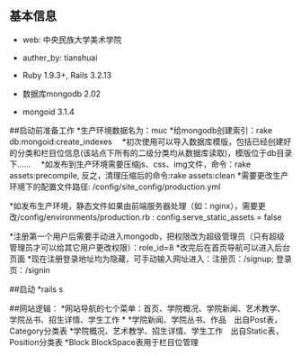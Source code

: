 ## 基本信息
  * web: 中央民族大学美术学院
  * auther_by: tianshuai

  * Ruby 1.9.3+, Rails 3.2.13
  * 数据库mongodb 2.02
  * mongoid 3.1.4


##启动前准备工作
  *生产环境数据名为：muc
  *给mongodb创建索引：rake db:mongoid:create_indexes
　*初次使用可以导入数据库模版，包括已经创建好的分类和栏目位信息(该站点下所有的二级分类均从数据库读取)，模版位于db目录下……
　*如发布到生产环境需要压缩js、css、img文件，命令：rake assets:precompile,  反之，清理压缩后的命令:rake assets:clean
  *需要更改生产环境下的配置文件路径: /config/site_config/production.yml

 *如发布生产环境，静态文件如果由前端服务器处理（如：nginx），需要更改/config/environments/production.rb :   config.serve_static_assets = false

 *注册第一个用户后需要手动进入mongodb，把权限改为超级管理员（只有超级管理员才可以给其它用户更改权限）：role_id=8
 *改完后在首页导航可以进入后台页面
 *现在注册登录地址均为隐藏，可手动输入网址进入：注册页：/signup;  登录页：/signin


##启动
 *rails s　

##网站逻辑：
 *网站导航的七个菜单：首页、学院概况、学院新闻、艺术教学、学院丛书、招生详情、学生工作
 * 
 *学院新闻、学院丛书、作品　出自Post表，Category分类表
 *学院概况、艺术教学、招生详情、学生工作　出自Static表，Position分类表
 *Block BlockSpace表用于栏目位管理


